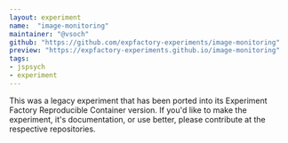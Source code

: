```yaml
---
layout: experiment
name:  "image-monitoring"
maintainer: "@vsoch"
github: "https://github.com/expfactory-experiments/image-monitoring"
preview: "https://expfactory-experiments.github.io/image-monitoring"
tags:
- jspsych
- experiment
---
```


This was a legacy experiment that has been ported into its Experiment Factory Reproducible Container version. If you'd like to make the experiment, it's documentation, or use better, please contribute at the respective repositories.
